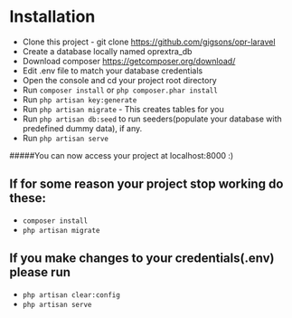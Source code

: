 #  Installation
-  Clone this project - git clone https://github.com/gigsons/opr-laravel
- Create a database locally named oprextra_db 
- Download composer https://getcomposer.org/download/
- Edit .env file to match your database credentials
- Open the console and cd your project root directory
- Run `composer install` or ```php composer.phar install```
- Run `php artisan key:generate` 
- Run `php artisan migrate` - This creates tables for you
- Run `php artisan db:seed` to run seeders(populate your database with predefined dummy data), if any.
- Run `php artisan serve`

#####You can now access your project at localhost:8000 :)

## If for some reason your project stop working do these:
- `composer install`
- `php artisan migrate`
## If you make changes to your credentials(.env) please run
- `php artisan clear:config`
- `php artisan serve`
